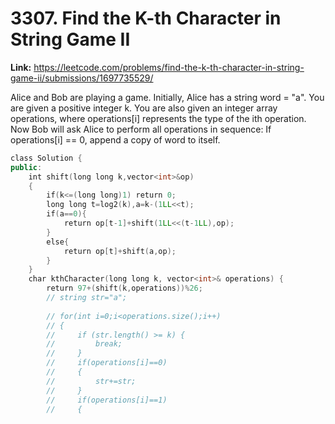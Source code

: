 # 3307. Find the K-th Character in String Game II

**Link:** https://leetcode.com/problems/find-the-k-th-character-in-string-game-ii/submissions/1697735529/

Alice and Bob are playing a game. Initially, Alice has a string word = "a". You are given a positive integer k. You are also given an integer array operations, where operations[i] represents the type of the ith operation. Now Bob will ask Alice to perform all operations in sequence: If operations[i] == 0, append a copy of word to itself.

```cpp
class Solution {
public:
    int shift(long long k,vector<int>&op)
    {
        if(k<=(long long)1) return 0;
        long long t=log2(k),a=k-(1LL<<t);
        if(a==0){
            return op[t-1]+shift(1LL<<(t-1LL),op);
        }
        else{
            return op[t]+shift(a,op);
        }
    }
    char kthCharacter(long long k, vector<int>& operations) {
        return 97+(shift(k,operations))%26;
        // string str="a";
        
        // for(int i=0;i<operations.size();i++)
        // {
        //     if (str.length() >= k) {
        //         break;
        //     }
        //     if(operations[i]==0)
        //     {
        //         str+=str;
        //     }
        //     if(operations[i]==1)
        //     {
```
